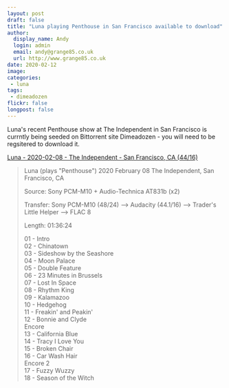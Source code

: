 ```yaml
---
layout: post
draft: false
title: "Luna playing Penthouse in San Francisco available to download"
author:
  display_name: Andy
  login: admin
  email: andy@grange85.co.uk
  url: http://www.grange85.co.uk
date: 2020-02-12
image: 
categories:
 - luna
tags:
 - dimeadozen
flickr: false
longpost: false
---
```

Luna's recent Penthouse show at The Independent in San Francisco is currntly being seeded on Bittorrent site Dimeadozen - you will need to be regsitered to download it.


[Luna - 2020-02-08 - The Independent - San Francisco, CA (44/16)](http://www.dimeadozen.org/torrents-details.php?id=668466)

> Luna (plays "Penthouse")
> 2020 February 08
> The Independent, San Francisco, CA
> 
> Source: Sony PCM-M10 + Audio-Technica AT831b (x2)
> 
> Transfer: Sony PCM-M10 (48/24) --> Audacity (44.1/16) --> Trader's Little Helper --> FLAC 8
> 
> Length: 01:36:24
> 
> 01 - Intro  
> 02 - Chinatown  
> 03 - Sideshow by the Seashore  
> 04 - Moon Palace  
> 05 - Double Feature  
> 06 - 23 Minutes in Brussels  
> 07 - Lost In Space  
> 08 - Rhythm King  
> 09 - Kalamazoo  
> 10 - Hedgehog  
> 11 - Freakin' and Peakin'  
> 12 - Bonnie and Clyde  
> Encore  
> 13 - California Blue  
> 14 - Tracy I Love You  
> 15 - Broken Chair  
> 16 - Car Wash Hair  
> Encore 2  
> 17 - Fuzzy Wuzzy  
> 18 - Season of the Witch  

